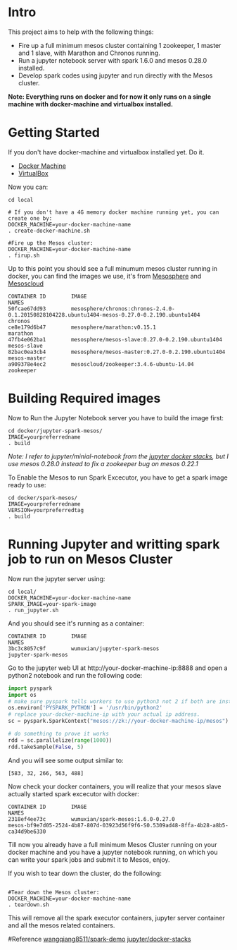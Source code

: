 # Intro
This project aims to help with the following things:
- Fire up a full minimum mesos cluster containing 1 zookeeper, 1 master and 1 slave, with Marathon and Chronos running.
- Run a jupyter notebook server with spark 1.6.0 and mesos 0.28.0 installed.
- Develop spark codes using jupyter and run directly with the Mesos cluster.

**Note: Everything runs on docker and for now it only runs on a single machine with docker-machine and virtualbox installed.**

# Getting Started
If you don't have docker-machine and virtualbox installed yet. Do it.

- [Docker Machine](https://docs.docker.com/machine/install-machine/)
- [VirtualBox](https://www.virtualbox.org/wiki/Downloads)

Now you can:
```shell
cd local

# If you don't have a 4G memory docker machine running yet, you can create one by:
DOCKER_MACHINE=your-docker-machine-name
. create-docker-machine.sh

#Fire up the Mesos cluster:
DOCKER_MACHINE=your-docker-machine-name
. firup.sh
```

Up to this point you should see a full minumum mesos cluster running in docker, you can find the images we use,
it's from [Mesosphere](https://hub.docker.com/u/mesosphere/) and [Mesoscloud](https://hub.docker.com/u/mesoscloud/) 
```
CONTAINER ID        IMAGE                                                                                             NAMES
50fcae67dd93        mesosphere/chronos:chronos-2.4.0-0.1.20150828104228.ubuntu1404-mesos-0.27.0-0.2.190.ubuntu1404    chronos
ce8e179d6b47        mesosphere/marathon:v0.15.1                                                                       marathon
47fb4e062ba1        mesosphere/mesos-slave:0.27.0-0.2.190.ubuntu1404                                                  mesos-slave
82bac0ea3cb4        mesosphere/mesos-master:0.27.0-0.2.190.ubuntu1404                                                 mesos-master
a909378e4ec2        mesoscloud/zookeeper:3.4.6-ubuntu-14.04                                                           zookeeper
```

# Building Required images
Now to Run the Jupyter Notebook server you have to build the image first:
```shell
cd docker/jupyter-spark-mesos/
IMAGE=yourpreferredname
. build
```
*Note: I refer to jupyter/minial-notebook from the 
[jupyter docker stacks](https://github.com/jupyter/docker-stacks), but I use mesos 0.28.0 instead to fix a zookeeper bug 
on mesos 0.22.1*

To Enable the Mesos to run Spark Excecutor, you have to get a spark image ready to use:
```shell
cd docker/spark-mesos/
IMAGE=yourpreferredname
VERSION=yourpreferredtag
. build
```

# Running Jupyter and writting spark job to run on Mesos Cluster
Now run the jupyter server using:
```shell
cd local/
DOCKER_MACHINE=your-docker-machine-name
SPARK_IMAGE=your-spark-image
. run_jupyter.sh
```
And you should see it's running as a container:
```
CONTAINER ID        IMAGE                                                                                            NAMES
3bc3c8057c9f        wumuxian/jupyter-spark-mesos                                                                     jupyter-spark-mesos
```

Go to the jupyter web UI at http://your-docker-machine-ip:8888 and open a python2 notebook and run the following code:
```python
import pyspark
import os
# make sure pyspark tells workers to use python3 not 2 if both are installed
os.environ['PYSPARK_PYTHON'] = '/usr/bin/python2'
# replace your-docker-machine-ip with your actual ip address.
sc = pyspark.SparkContext("mesos://zk://your-docker-machine-ip/mesos")

# do something to prove it works
rdd = sc.parallelize(range(1000))
rdd.takeSample(False, 5)
```
And you will see some output similar to:
```
[583, 32, 266, 563, 488]
```

Now check your docker containers, you will realize that your mesos slave actually started spark excecutor with docker:
```
CONTAINER ID        IMAGE                                                                                            NAMES
2318ef4ee73c        wumuxian/spark-mesos:1.6.0-0.27.0                                                                mesos-bf9e7d05-2524-4b87-807d-03923d56f9f6-S0.5309ad48-8ffa-4b28-a8b5-ca34d9be6330
```

Till now you already have a full minimum Mesos Cluster running on your docker machine and you have a jupyter notebook running,
on which you can write your spark jobs and submit it to Mesos, enjoy.

If you wish to tear down the cluster, do the following:
```shell

#Tear down the Mesos cluster:
DOCKER_MACHINE=your-docker-machine-name
. teardown.sh
```
This will remove all the spark executor containers, jupyter server container and all the mesos related containers.

#Reference
[wangqiang8511/spark-demo](https://github.com/wangqiang8511/spark-demo)
[jupyter/docker-stacks](https://github.com/jupyter/docker-stacks)

